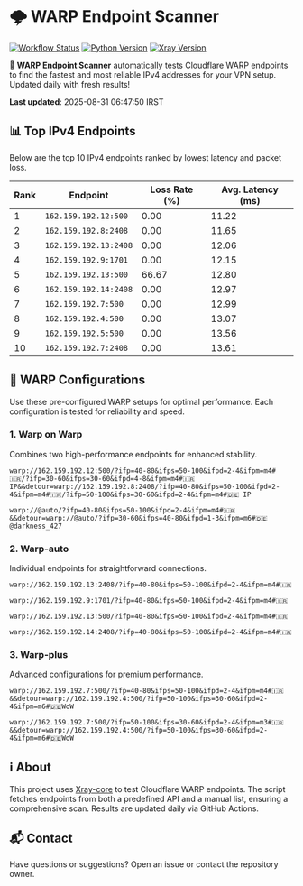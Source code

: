 # 🌩️ WARP Endpoint Scanner

[![Workflow Status](https://github.com/Fril66/your-repo/actions/workflows/main.yml/badge.svg)](https://github.com/Fril66/your-repo/actions)
[![Python Version](https://img.shields.io/badge/python-3.10-blue)](https://www.python.org)
[![Xray Version](https://img.shields.io/badge/Xray-v1.8.23-blue)](https://github.com/XTLS/Xray-core)

🚀 **WARP Endpoint Scanner** automatically tests Cloudflare WARP endpoints to find the fastest and most reliable IPv4 addresses for your VPN setup. Updated daily with fresh results!

**Last updated**: 2025-08-31 06:47:50 IRST

## 📊 Top IPv4 Endpoints
Below are the top 10 IPv4 endpoints ranked by lowest latency and packet loss.


| Rank | Endpoint | Loss Rate (%) | Avg. Latency (ms) |
|------|----------|---------------|-------------------|
| 1 | `162.159.192.12:500` | 0.00 | 11.22 |
| 2 | `162.159.192.8:2408` | 0.00 | 11.65 |
| 3 | `162.159.192.13:2408` | 0.00 | 12.06 |
| 4 | `162.159.192.9:1701` | 0.00 | 12.15 |
| 5 | `162.159.192.13:500` | 66.67 | 12.80 |
| 6 | `162.159.192.14:2408` | 0.00 | 12.97 |
| 7 | `162.159.192.7:500` | 0.00 | 12.99 |
| 8 | `162.159.192.4:500` | 0.00 | 13.07 |
| 9 | `162.159.192.5:500` | 0.00 | 13.56 |
| 10 | `162.159.192.7:2408` | 0.00 | 13.61 |

## 🔗 WARP Configurations
Use these pre-configured WARP setups for optimal performance. Each configuration is tested for reliability and speed.

### 1. Warp on Warp
Combines two high-performance endpoints for enhanced stability.
```mupad
warp://162.159.192.12:500/?ifp=40-80&ifps=50-100&ifpd=2-4&ifpm=m4#🇮🇷/?ifp=30-60&ifps=30-60&ifpd=4-8&ifpm=m4#🇮🇷 IP&&detour=warp://162.159.192.8:2408/?ifp=40-80&ifps=50-100&ifpd=2-4&ifpm=m4#🇮🇷/?ifp=50-100&ifps=30-60&ifpd=2-4&ifpm=m4#🇩🇪 IP
```

```mupad
warp://@auto/?ifp=40-80&ifps=50-100&ifpd=2-4&ifpm=m4#🇮🇷&&detour=warp://@auto/?ifp=30-60&ifps=40-80&ifpd=1-3&ifpm=m6#🇩🇪@darkness_427
```


### 2. Warp-auto
Individual endpoints for straightforward connections.
```mupad
warp://162.159.192.13:2408/?ifp=40-80&ifps=50-100&ifpd=2-4&ifpm=m4#🇮🇷
```

```mupad
warp://162.159.192.9:1701/?ifp=40-80&ifps=50-100&ifpd=2-4&ifpm=m4#🇮🇷
```

```mupad
warp://162.159.192.13:500/?ifp=40-80&ifps=50-100&ifpd=2-4&ifpm=m4#🇮🇷
```

```mupad
warp://162.159.192.14:2408/?ifp=40-80&ifps=50-100&ifpd=2-4&ifpm=m4#🇮🇷
```


### 3. Warp-plus
Advanced configurations for premium performance.
```mupad
warp://162.159.192.7:500/?ifp=40-80&ifps=50-100&ifpd=2-4&ifpm=m4#🇮🇷&&detour=warp://162.159.192.4:500/?ifp=50-100&ifps=30-60&ifpd=2-4&ifpm=m6#🇩🇪WoW
```

```mupad
warp://162.159.192.7:500/?ifp=50-100&ifps=30-60&ifpd=2-4&ifpm=m3#🇮🇷&&detour=warp://162.159.192.4:500/?ifp=50-100&ifps=30-60&ifpd=2-4&ifpm=m6#🇩🇪WoW
```


## ℹ️ About
This project uses [Xray-core](https://github.com/XTLS/Xray-core) to test Cloudflare WARP endpoints. The script fetches endpoints from both a predefined API and a manual list, ensuring a comprehensive scan. Results are updated daily via GitHub Actions.

## 📬 Contact
Have questions or suggestions? Open an issue or contact the repository owner.

